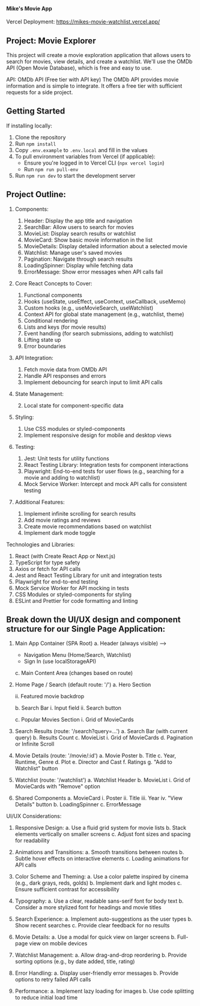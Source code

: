 #### Mike's Movie App

Vercel Deployment: https://mikes-movie-watchlist.vercel.app/

## Project: Movie Explorer

This project will create a movie exploration application that allows users to search for movies, view details, and create a watchlist. We'll use the OMDb API (Open Movie Database), which is free and easy to use.

API: OMDb API (Free tier with API key)
The OMDb API provides movie information and is simple to integrate. It offers a free tier with sufficient requests for a side project.

## Getting Started

If installing locally:

1. Clone the repository
2. Run `npm install`
3. Copy `.env.example` to `.env.local` and fill in the values
4. To pull environment variables from Vercel (if applicable):
   - Ensure you're logged in to Vercel CLI (`npx vercel login`)
   - Run `npm run pull-env`
5. Run `npm run dev` to start the development server

## Project Outline:

1. Components:

   1. Header: Display the app title and navigation
   2. SearchBar: Allow users to search for movies
   3. MovieList: Display search results or watchlist
   4. MovieCard: Show basic movie information in the list
   5. MovieDetails: Display detailed information about a selected movie
   6. Watchlist: Manage user's saved movies
   7. Pagination: Navigate through search results
   8. LoadingSpinner: Display while fetching data
   9. ErrorMessage: Show error messages when API calls fail

2. Core React Concepts to Cover:

   1. Functional components
   2. Hooks (useState, useEffect, useContext, useCallback, useMemo)
   3. Custom hooks (e.g., useMovieSearch, useWatchlist)
   4. Context API for global state management (e.g., watchlist, theme)
   5. Conditional rendering
   6. Lists and keys (for movie results)
   7. Event handling (for search submissions, adding to watchlist)
   8. Lifting state up
   9. Error boundaries

3. API Integration:

   1. Fetch movie data from OMDb API
   2. Handle API responses and errors
   3. Implement debouncing for search input to limit API calls

4. State Management:

   <!-- 1. Use React Context for global state (watchlist, theme) -->

   2. Local state for component-specific data

5. Styling:

   1. Use CSS modules or styled-components
   2. Implement responsive design for mobile and desktop views

6. Testing:

   1. Jest: Unit tests for utility functions
   2. React Testing Library: Integration tests for component interactions
   3. Playwright: End-to-end tests for user flows (e.g., searching for a movie and adding to watchlist)
   4. Mock Service Worker: Intercept and mock API calls for consistent testing

7. Additional Features:
   1. Implement infinite scrolling for search results
   2. Add movie ratings and reviews
   3. Create movie recommendations based on watchlist
   4. Implement dark mode toggle

Technologies and Libraries:

1. React (with Create React App or Next.js)
2. TypeScript for type safety
3. Axios or fetch for API calls
4. Jest and React Testing Library for unit and integration tests
5. Playwright for end-to-end testing
6. Mock Service Worker for API mocking in tests
7. CSS Modules or styled-components for styling
8. ESLint and Prettier for code formatting and linting

## Break down the UI/UX design and component structure for our Single Page Application:

1. Main App Container (SPA Root)
   a. Header (always visible) -->

   <!-- - Logo -->

   - Navigation Menu (Home/Search, Watchlist)
   - Sign In (use localStorageAPI)
   <!-- b. Theme Toggle (Dark/Light mode) -->

   c. Main Content Area (changes based on route)
   <!-- d. Footer (always visible) -->

2. Home Page / Search (default route: '/')
   a. Hero Section
   <!-- i. Welcome message -->

   ii. Featured movie backdrop

   b. Search Bar
   i. Input field
   ii. Search button

   c. Popular Movies Section
   i. Grid of MovieCards

3. Search Results (route: '/search?query=...')
   a. Search Bar (with current query)
   b. Results Count
   c. MovieList
   i. Grid of MovieCards
   d. Pagination or Infinite Scroll

4. Movie Details (route: '/movie/:id')
   a. Movie Poster
   b. Title
   c. Year, Runtime, Genre
   d. Plot
   e. Director and Cast
   f. Ratings
   g. "Add to Watchlist" button

5. Watchlist (route: '/watchlist')
   a. Watchlist Header
   b. MovieList
   i. Grid of MovieCards with "Remove" option

6. Shared Components
   a. MovieCard
   i. Poster
   ii. Title
   iii. Year
   iv. "View Details" button
   b. LoadingSpinner
   c. ErrorMessage

UI/UX Considerations:

1. Responsive Design:
   a. Use a fluid grid system for movie lists
   b. Stack elements vertically on smaller screens
   c. Adjust font sizes and spacing for readability

2. Animations and Transitions:
   a. Smooth transitions between routes
   b. Subtle hover effects on interactive elements
   c. Loading animations for API calls

3. Color Scheme and Theming:
   a. Use a color palette inspired by cinema (e.g., dark grays, reds, golds)
   b. Implement dark and light modes
   c. Ensure sufficient contrast for accessibility

4. Typography:
   a. Use a clear, readable sans-serif font for body text
   b. Consider a more stylized font for headings and movie titles

5. Search Experience:
   a. Implement auto-suggestions as the user types
   b. Show recent searches
   c. Provide clear feedback for no results

6. Movie Details:
   a. Use a modal for quick view on larger screens
   b. Full-page view on mobile devices

7. Watchlist Management:
   a. Allow drag-and-drop reordering
   b. Provide sorting options (e.g., by date added, title, rating)

8. Error Handling:
   a. Display user-friendly error messages
   b. Provide options to retry failed API calls

9. Performance:
   a. Implement lazy loading for images
   b. Use code splitting to reduce initial load time
